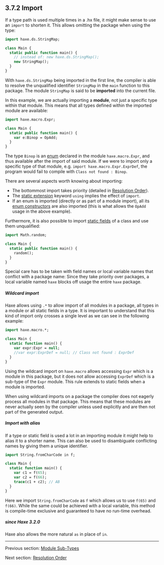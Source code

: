 ## 3.7.2 Import

If a type path is used multiple times in a .hx file, it might make sense to use an `import` to shorten it. This allows omitting the package when using the type:

```haxe
import haxe.ds.StringMap;

class Main {
  static public function main() {
    // instead of: new haxe.ds.StringMap();
    new StringMap();
  }
}
```

With `haxe.ds.StringMap` being imported in the first line, the compiler is able to resolve the unqualified identifier `StringMap` in the `main` function to this package. The module `StringMap` is said to be **imported** into the current file.

In this example, we are actually importing a **module**, not just a specific type within that module. This means that all types defined within the imported module are available:

```haxe
import haxe.macro.Expr;

class Main {
  static public function main() {
    var e:Binop = OpAdd;
  }
}
```

The type `Binop` is an [enum](types-enum-instance.md) declared in the module `haxe.macro.Expr`, and thus available after the import of said module. If we were to import only a specific type of that module, e.g. `import haxe.macro.Expr.ExprDef`, the program would fail to compile with `Class not found : Binop`.

There are several aspects worth knowing about importing:

* The bottommost import takes priority (detailed in [Resolution Order](type-system-resolution-order.md)).
* The [static extension](lf-static-extension.md) keyword `using` implies the effect of `import`.
* If an enum is imported (directly or as part of a module import), all its [enum constructors](types-enum-constructor.md) are also imported (this is what allows the `OpAdd` usage in the above example).

Furthermore, it is also possible to import [static fields](class-field.md) of a class and use them unqualified:

```haxe
import Math.random;

class Main {
  static public function main() {
    random();
  }
}
```

Special care has to be taken with field names or local variable names that conflict with a package name: Since they take priority over packages, a local variable named `haxe` blocks off usage the entire `haxe` package.

##### Wildcard import

Haxe allows using `.*` to allow import of all modules in a package, all types in a module or all static fields in a type. It is important to understand that this kind of import only crosses a single level as we can see in the following example:

```haxe
import haxe.macro.*;

class Main {
  static function main() {
    var expr:Expr = null;
    //var expr:ExprDef = null; // Class not found : ExprDef
  }
}
```

Using the wildcard import on `haxe.macro` allows accessing `Expr` which is a module in this package, but it does not allow accessing `ExprDef` which is a sub-type of the `Expr` module. This rule extends to static fields when a module is imported.

When using wildcard imports on a package the compiler does not eagerly process all modules in that package. This means that these modules are never actually seen by the compiler unless used explicitly and are then not part of the generated output.

##### Import with alias

If a type or static field is used a lot in an importing module it might help to alias it to a shorter name. This can also be used to disambiguate conflicting names by giving them a unique identifier.

```haxe
import String.fromCharCode in f;

class Main {
  static function main() {
    var c1 = f(65);
    var c2 = f(66);
    trace(c1 + c2); // AB
  }
}
```

Here we import `String.fromCharCode` as `f` which allows us to use `f(65)` and `f(66)`. While the same could be achieved with a local variable, this method is compile-time exclusive and guaranteed to have no run-time overhead.

##### since Haxe 3.2.0

Haxe also allows the more natural `as` in place of `in`.

---

Previous section: [Module Sub-Types](type-system-module-sub-types.md)

Next section: [Resolution Order](type-system-resolution-order.md)